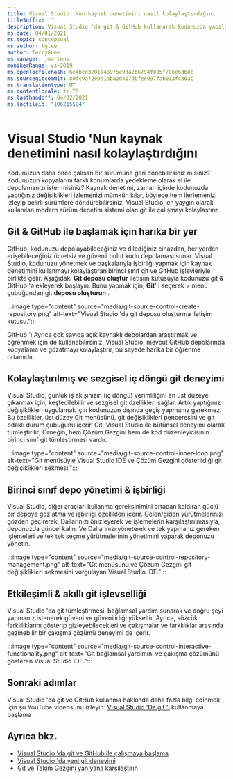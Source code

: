 ```yaml
---
title: Visual Studio 'Nun kaynak denetimini nasıl kolaylaştırdığını
titleSuffix: ''
description: Visual Studio 'da git & GitHub kullanarak kodunuzda yapılan değişiklikleri takip etme ve gerekirse bunları döndürmeyi öğrenin.
ms.date: 04/01/2021
ms.topic: conceptual
ms.author: tglee
author: TerryGLee
ms.manager: jmartens
monikerRange: vs-2019
ms.openlocfilehash: 6e4bed3201a48975e9da266794f085f78be6d68c
ms.sourcegitcommit: 80fc9a72e9a1aba2d417dbfee997fab013fc36ac
ms.translationtype: MT
ms.contentlocale: tr-TR
ms.lasthandoff: 04/02/2021
ms.locfileid: "106215584"
---
```

# <a name="how-visual-studio-makes-source-control-easy"></a>Visual Studio 'Nun kaynak denetimini nasıl kolaylaştırdığını

Kodunuzun daha önce çalışan bir sürümüne geri dönebilirsiniz misiniz? Kodunuzun kopyalarını farklı konumlarda yedekleme olarak el ile depolamanızı ister misiniz? Kaynak denetimi, zaman içinde kodunuzda yaptığınız değişiklikleri izlemenizi mümkün kılar, böylece hem ilerlemenizi izleyip belirli sürümlere döndürebilirsiniz. Visual Studio, en yaygın olarak kullanılan modern sürüm denetim sistemi olan git ile çalışmayı kolaylaştırır.

## <a name="a-great-place-to-start-with-git--github"></a>Git & GitHub ile başlamak için harika bir yer

GitHub, kodunuzu depolayabileceğiniz ve dilediğiniz cihazdan, her yerden erişebileceğiniz ücretsiz ve güvenli bulut kodu depolaması sunar. Visual Studio, kodunuzu yönetmek ve başkalarıyla işbirliği yapmak için kaynak denetimini kullanmayı kolaylaştıran birinci sınıf git ve GitHub işlevleriyle birlikte gelir. Aşağıdaki **Git deposu oluştur** iletişim kutusuyla kodunuzu git & GitHub 'a ekleyerek başlayın. Bunu yapmak için, **Git**' i seçerek  >  menü çubuğundan git **deposu oluşturun** .

:::image type="content" source="media/git-source-control-create-repository.png" alt-text="Visual Studio 'da git deposu oluşturma iletişim kutusu.":::

GitHub 'ı Ayrıca çok sayıda açık kaynaklı depolardan araştırmak ve öğrenmek için de kullanabilirsiniz. Visual Studio, mevcut GitHub depolarında kopyalama ve gözatmayı kolaylaştırır, bu sayede harika bir öğrenme ortamıdır.

## <a name="streamlined-and-intuitive-inner-loop-git-experience"></a>Kolaylaştırılmış ve sezgisel iç döngü git deneyimi

Visual Studio, günlük iş akışınızın (iç döngü) verimliliğini en üst düzeye çıkarmak için, keşfedilebilir ve sezgisel git özellikleri sağlar. Artık yaptığınız değişiklikleri uygulamak için kodunuzun dışında geçiş yapmanız gerekmez. Bu özellikler, üst düzey Git menüsünü, git değişiklikleri penceresini ve git odaklı durum çubuğunu içerir. Git, Visual Studio ile bütünsel deneyimi olarak tümleştirilir; Örneğin, hem Çözüm Gezgini hem de kod düzenleyicisinin birinci sınıf git tümleştirmesi vardır.

:::image type="content" source="media/git-source-control-inner-loop.png" alt-text="Git menüsüyle Visual Studio IDE ve Çözüm Gezgini gösterildiği git değişiklikleri sekmesi.":::

## <a name="first-class-repository-management--collaboration"></a>Birinci sınıf depo yönetimi & işbirliği

Visual Studio, diğer araçları kullanma gereksinimini ortadan kaldıran güçlü bir depoya göz atma ve işbirliği özellikleri içerir. Gelen/giden yürütmelerinizi gözden geçirerek, Dallarınızı önizleyerek ve işlemelerin karşılaştırılmasıyla, deponuzda güncel kalın. Ve Dallarınızı yöneterek ve tek yapmanız gereken işlemeleri ve tek tek seçme yürütmelerinin yönetimini yaparak deponuzu yönetin.

:::image type="content" source="media/git-source-control-repository-management.png" alt-text="Git menüsünü ve Çözüm Gezgini git değişiklikleri sekmesini vurgulayan Visual Studio IDE.":::

## <a name="interactive--smart-git-functionality"></a>Etkileşimli & akıllı git işlevselliği

Visual Studio 'da git tümleştirmesi, bağlamsal yardım sunarak ve doğru şeyi yapmanız istenerek güveni ve güvenilirliği yükseltir. Ayrıca, sözcük farklılıklarını gösterip gizleyebilecekleri ve çakışmalar ve farklılıklar arasında gezinebilir bir çakışma çözümü deneyimi de içerir.

:::image type="content" source="media/git-source-control-interactive-functionality.png" alt-text="Git bağlamsal yardımını ve çakışma çözümünü gösteren Visual Studio IDE.":::

## <a name="next-steps"></a>Sonraki adımlar

Visual Studio 'da git ve GitHub kullanma hakkında daha fazla bilgi edinmek için şu YouTube videosunu izleyin: [Visual Studio 'Da git 'i](https://www.youtube.com/watch?v=GCZ9x3yqkyc&list=PLReL099Y5nRc-zbaFbf0aNcIamBQujOxP) kullanmaya başlama

## <a name="see-also"></a>Ayrıca bkz.

- [Visual Studio 'da git ve GitHub ile çalışmaya başlama](/learn/modules/visual-studio-github-push/)
- [Visual Studio 'da yeni git deneyimi](git-with-visual-studio.md)
- [Git ve Takım Gezgini yan yana karşılaştırın](git-team-explorer-feature-comparison.md)